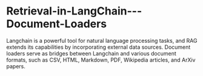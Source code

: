 # Retrieval-in-LangChain---Document-Loaders

Langchain is a powerful tool for natural language processing tasks, and RAG extends its capabilities by incorporating external data sources. Document loaders serve as bridges between Langchain and various document formats, such as CSV, HTML, Markdown, PDF, Wikipedia articles, and ArXiv papers.
